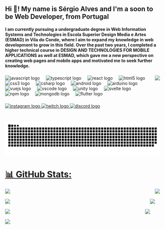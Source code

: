 <h2 align="left">Hi 👋! My name is Sérgio Alves and I'm a soon to be Web Developer, from Portugal</h2>
<h4 align="left">I am currently pursuing a undergraduate degree in Web Information Systems and Technologies in Escola Superior Design Media e Artes (ESMAD) in Vila do Conde, where I aim to expand my knowledge in web development to grow in this field. Over the past two years, I completed a higher technical course in DESIGN AND TECHNOLOGIES FOR MOBILE APPLICATIONS as well at ESMAD, which gave me a new perspective on creating web pages and mobile apps and motivated me to seek further knowledge. </h4>

###

<img align="right" height="150" src="https://i.gifer.com/ZLBh.gif"  />

###

<div align="left">
  <img src="https://cdn.jsdelivr.net/gh/devicons/devicon/icons/javascript/javascript-original.svg" height="30" alt="javascript logo"  />
  <img width="12" />
  <img src="https://cdn.jsdelivr.net/gh/devicons/devicon/icons/typescript/typescript-original.svg" height="30" alt="typescript logo"  />
  <img width="12" />
  <img src="https://cdn.jsdelivr.net/gh/devicons/devicon/icons/react/react-original.svg" height="30" alt="react logo"  />
  <img width="12" />
  <img src="https://cdn.jsdelivr.net/gh/devicons/devicon/icons/html5/html5-original.svg" height="30" alt="html5 logo"  />
  <img width="12" />
  <img src="https://cdn.jsdelivr.net/gh/devicons/devicon/icons/css3/css3-original.svg" height="30" alt="css3 logo"  />
  <img width="12" />
  <img src="https://cdn.jsdelivr.net/gh/devicons/devicon/icons/csharp/csharp-original.svg" height="30" alt="csharp logo"  />
  <img width="12" />
  <img src="https://cdn.jsdelivr.net/gh/devicons/devicon/icons/android/android-original.svg" height="30" alt="android logo"  />
  <img width="12" />
  <img src="https://cdn.jsdelivr.net/gh/devicons/devicon/icons/arduino/arduino-original.svg" height="30" alt="arduino logo"  />
  <img width="12" />
  <img src="https://cdn.jsdelivr.net/gh/devicons/devicon/icons/vuejs/vuejs-original.svg" height="30" alt="vuejs logo"  />
  <img width="12" />
  <img src="https://cdn.jsdelivr.net/gh/devicons/devicon/icons/vscode/vscode-original.svg" height="30" alt="vscode logo"  />
  <img width="12" />
  <img src="https://cdn.jsdelivr.net/gh/devicons/devicon/icons/unity/unity-original.svg" height="30" alt="unity logo"  />
  <img width="12" />
  <img src="https://cdn.jsdelivr.net/gh/devicons/devicon/icons/svelte/svelte-original.svg" height="30" alt="svelte logo"  />
  <img width="12" />
  <img src="https://cdn.jsdelivr.net/gh/devicons/devicon/icons/npm/npm-original-wordmark.svg" height="30" alt="npm logo"  />
  <img width="12" />
  <img src="https://cdn.jsdelivr.net/gh/devicons/devicon/icons/mongodb/mongodb-original.svg" height="30" alt="mongodb logo"  />
  <img width="12" />
  <img src="https://cdn.jsdelivr.net/gh/devicons/devicon/icons/flutter/flutter-original.svg" height="30" alt="flutter logo"  />
</div>

###

<div align="left">
  <a href="https:/www.instagram.com/sergio_am_alves/" target="_blank">
    <img src="https://img.shields.io/static/v1?message=Instagram&logo=instagram&label=&color=E4405F&logoColor=white&labelColor=&style=for-the-badge" height="35" alt="instagram logo"  />
  </a>
  <a href="https://www.twitch.tv/fenrir_drage" target="_blank">
    <img src="https://img.shields.io/static/v1?message=Twitch&logo=twitch&label=&color=9146FF&logoColor=white&labelColor=&style=for-the-badge" height="35" alt="twitch logo"  />
  </a>
  <a href="sergio_alves#8060" target="_blank">
    <img src="https://img.shields.io/static/v1?message=Discord&logo=discord&label=&color=7289DA&logoColor=white&labelColor=&style=for-the-badge" height="35" alt="discord logo"  />
  </a>
  <a href="smoreiralves@gmail.com" target="_blank">

###

![Snake animation](https://raw.githubusercontent.com/fenrirdrage/fenrirdrage/output/github-contribution-grid-snake-dark.svg)

###

# 📊 GitHub Stats:

  <img align="right" height="150" src="https://i.gifer.com/4un.gif"  />

![](https://github-readme-stats.vercel.app/api?username=FenrirDrage&theme=shadow_blue&hide_border=false&include_all_commits=false&count_private=false)

  <img align="right" height="150" src="https://i.gifer.com/F7Ed.gif"  />

![](https://github-readme-streak-stats.herokuapp.com/?user=FenrirDrage&theme=shadow_blue&hide_border=false)

![](https://github-readme-stats.vercel.app/api/top-langs/?username=FenrirDrage&theme=shadow_blue&hide_border=false&include_all_commits=false&count_private=false&layout=compact)
  <img align="right" height="150" src="https://i.gifer.com/2895.gif"  />

  <img align="left" height="150" src="https://i.gifer.com/4hst.gif"  />

